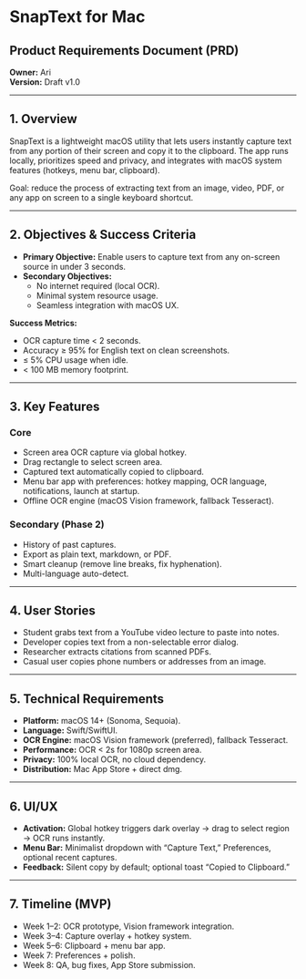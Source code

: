 # SnapText for Mac

## Product Requirements Document (PRD)

**Owner:** Ari  
**Version:** Draft v1.0  

---

## 1. Overview
SnapText is a lightweight macOS utility that lets users instantly capture text from any portion of their screen and copy it to the clipboard. The app runs locally, prioritizes speed and privacy, and integrates with macOS system features (hotkeys, menu bar, clipboard).

Goal: reduce the process of extracting text from an image, video, PDF, or any app on screen to a single keyboard shortcut.

---

## 2. Objectives & Success Criteria

- **Primary Objective:** Enable users to capture text from any on-screen source in under 3 seconds.  
- **Secondary Objectives:**  
  - No internet required (local OCR).  
  - Minimal system resource usage.  
  - Seamless integration with macOS UX.  

**Success Metrics:**  
- OCR capture time < 2 seconds.  
- Accuracy ≥ 95% for English text on clean screenshots.  
- ≤ 5% CPU usage when idle.  
- < 100 MB memory footprint.  

---

## 3. Key Features

### Core
- Screen area OCR capture via global hotkey.  
- Drag rectangle to select screen area.  
- Captured text automatically copied to clipboard.  
- Menu bar app with preferences: hotkey mapping, OCR language, notifications, launch at startup.  
- Offline OCR engine (macOS Vision framework, fallback Tesseract).  

### Secondary (Phase 2)
- History of past captures.  
- Export as plain text, markdown, or PDF.  
- Smart cleanup (remove line breaks, fix hyphenation).  
- Multi-language auto-detect.  

---

## 4. User Stories

- Student grabs text from a YouTube video lecture to paste into notes.  
- Developer copies text from a non-selectable error dialog.  
- Researcher extracts citations from scanned PDFs.  
- Casual user copies phone numbers or addresses from an image.  

---

## 5. Technical Requirements

- **Platform:** macOS 14+ (Sonoma, Sequoia).  
- **Language:** Swift/SwiftUI.  
- **OCR Engine:** macOS Vision framework (preferred), fallback Tesseract.  
- **Performance:** OCR < 2s for 1080p screen area.  
- **Privacy:** 100% local OCR, no cloud dependency.  
- **Distribution:** Mac App Store + direct dmg.  

---

## 6. UI/UX

- **Activation:** Global hotkey triggers dark overlay → drag to select region → OCR runs instantly.  
- **Menu Bar:** Minimalist dropdown with “Capture Text,” Preferences, optional recent captures.  
- **Feedback:** Silent copy by default; optional toast “Copied to Clipboard.”  

---

## 7. Timeline (MVP)

- Week 1–2: OCR prototype, Vision framework integration.  
- Week 3–4: Capture overlay + hotkey system.  
- Week 5–6: Clipboard + menu bar app.  
- Week 7: Preferences + polish.  
- Week 8: QA, bug fixes, App Store submission.  
